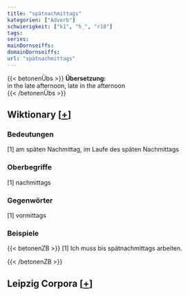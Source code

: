 ```yaml
---
title: "spätnachmittags"
kategorien: ["Adverb"]
schwierigkeit: ["k1", "h_", "r18"]
tags:
series:
mainDornseiffs:
domainDornseiffs:
url: "spätnachmittags"
---
```


{{< betonenÜbs >}}
**Übersetzung:**  
in the late afternoon, late in the afternoon  
{{< /betonenÜbs >}}

## Wiktionary [[+](https://de.wiktionary.org/wiki/spätnachmittags)]

### Bedeutungen
[1] am späten Nachmittag, im Laufe des späten Nachmittags  

### Oberbegriffe
[1] nachmittags  

### Gegenwörter
[1] vormittags  

### Beispiele
{{< betonenZB >}}
[1] Ich muss bis spätnachmittags arbeiten.  

{{< /betonenZB >}}

## Leipzig Corpora [[+](https://corpora.uni-leipzig.de/en/res?word=spätnachmittags&corpusId=deu_newscrawl-public_2018)]

